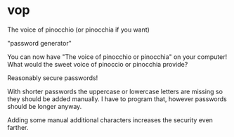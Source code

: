 # vop

The voice of pinocchio (or pinocchia if you want)

"password generator"

You can now have "The voice of pinocchio or pinocchia" on your computer!
What would the sweet voice of pinoccio or pinocchia provide?

Reasonably secure passwords!

With shorter passwords the uppercase or lowercase letters are missing so they should be added manually.
I have to program that, however passwords should be longer anyway.

Adding some manual additional characters increases the security even farther.

